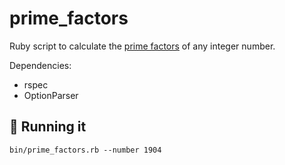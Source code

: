 # prime_factors

Ruby script to calculate the [prime factors](https://www.mathsisfun.com/prime-factorization.html) of any integer number. 

Dependencies:
- rspec
- OptionParser

## :rocket: Running it 

`bin/prime_factors.rb --number 1904`
